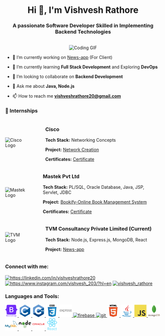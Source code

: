 <h1 align="center">Hi 👋, I'm Vishvesh Rathore </h1>
<h3 align="center">A passionate Software Developer Skilled in Implementing Backend Technologies</h3>
<br>

<div align="center">
  <img src="https://media.giphy.com/media/Rpl1sod1vCXK0L2SUN/giphy.gif?cid=ecf05e476mhrewfa2sfw2p10wwj1dt3n87glgeokkk2ovmdu&ep=v1_gifs_search&rid=giphy.gif&ct=g" alt="Coding GIF" width="400"/>
</div>

- 🔭 I’m currently working on [News-app](https://github.com/vishveshrathore20/Kahan-Sandesh-Backend.git) (For Client)

- 🌱 I’m currently learning **Full Stack Development** and Exploring **DevOps**

- 👯 I’m looking to collaborate on **Backend Development**

- 💬 Ask me about **Java, Node.js**

- 📫 How to reach me **vishveshrathore20@gmail.com**

### 🚀 Internships

<div class="internship">
  <div class="company" style="display: flex; align-items: center;">
    <img src="https://www.microwin.com/content/logos/cisco/logo_cisco_small.png" alt="Cisco Logo" width="80" style="margin-right: 50px;"/>
    <div class="details">
      <h3>Cisco</h3>
      <p><strong>Tech Stack:</strong> Networking Concepts</p>
      <p><strong>Project:</strong> <a href="#">Network Creation</a></p>
      <p><strong>Certificates:</strong> <a href="https://drive.google.com/file/d/1jIvCt7jQ5aiz6e1KsOvQ20jDzrJrfgtP/view?usp=drive_link" target="_blank">Certificate</a></p>
    </div>
  </div>
</div>

<div class="internship">
  <div class="company" style="display: flex; align-items: center;">
    <img src="https://tse2.mm.bing.net/th?id=OIP.DJLaLnw058FKd2O-qh7YIQAAAA&pid=Api&P=0&h=180" alt="Mastek Logo" width="80" style="margin-right: 50px;"/>
    <div class="details">
      <h3>Mastek Pvt Ltd</h3>
      <p><strong>Tech Stack:</strong> PL/SQL, Oracle Database, Java, JSP, Servlet, JDBC</p>
      <p><strong>Project:</strong> <a href="#">Bookify-Online Book Management System</a></p>
      <p><strong>Certificates:</strong> <a href="https://drive.google.com/file/d/1Rv_ngOMVuNN8QYYICgY4w1JThIHSLSPh/view?usp=drive_link" target="_blank">Certificate</a></p>
    </div>
  </div>
</div>

<div class="internship">
  <div class="company" style="display: flex; align-items: center;">
    <img src="https://media.licdn.com/dms/image/D4D0BAQEcAcu2TiWP7g/company-logo_200_200/0/1705483682314?e=2147483647&v=beta&t=GVDwkT7aAUZCRyYBkqxpobc_C-oHb9RIHNJrNNA-TIM" alt="TVM Logo" width="80" style="margin-right: 50px;"/>
    <div class="details">
      <h3>TVM Consultancy Private Limited (Current)</h3>
      <p><strong>Tech Stack:</strong> Node.js, Express.js, MongoDB, React</p>
      <p><strong>Project:</strong> <a href="https://github.com/vishveshrathore20/Kahan-Sandesh-Backend.git">News-app</a></p>
    </div>
  </div>
</div>

<h3 align="left">Connect with me:</h3>
<p align="left">
<a href="https://linkedin.com/in/vishveshrathore20" target="blank"><img align="center" src="https://raw.githubusercontent.com/rahuldkjain/github-profile-readme-generator/master/src/images/icons/Social/linked-in-alt.svg" alt="https://linkedin.com/in/vishveshrathore20" height="30" width="40" /></a>
<a href="https://www.instagram.com/vishvesh_203/?hl=en" target="blank"><img align="center" src="https://raw.githubusercontent.com/rahuldkjain/github-profile-readme-generator/master/src/images/icons/Social/instagram.svg" alt="https://www.instagram.com/vishvesh_203/?hl=en" height="30" width="40" /></a>
<a href="https://www.leetcode.com/vishvesh_rathore" target="blank"><img align="center" src="https://raw.githubusercontent.com/rahuldkjain/github-profile-readme-generator/master/src/images/icons/Social/leet-code.svg" alt="vishvesh_rathore" height="30" width="40" /></a>
</p>

<h3 align="left">Languages and Tools:</h3>
<p align="left">
  <a href="https://getbootstrap.com" target="_blank" rel="noreferrer">
    <img src="https://raw.githubusercontent.com/devicons/devicon/master/icons/bootstrap/bootstrap-plain-wordmark.svg" alt="bootstrap" width="40" height="40"/>
  </a>
  <a href="https://www.cprogramming.com/" target="_blank" rel="noreferrer">
    <img src="https://raw.githubusercontent.com/devicons/devicon/master/icons/c/c-original.svg" alt="c" width="40" height="40"/>
  </a>
  <a href="https://www.w3schools.com/cpp/" target="_blank" rel="noreferrer">
    <img src="https://raw.githubusercontent.com/devicons/devicon/master/icons/cplusplus/cplusplus-original.svg" alt="cplusplus" width="40" height="40"/>
  </a>
  <a href="https://www.w3schools.com/css/" target="_blank" rel="noreferrer">
    <img src="https://raw.githubusercontent.com/devicons/devicon/master/icons/css3/css3-original-wordmark.svg" alt="css3" width="40" height="40"/>
  </a>
  <a href="https://expressjs.com" target="_blank" rel="noreferrer">
    <img src="https://raw.githubusercontent.com/devicons/devicon/master/icons/express/express-original-wordmark.svg" alt="express" width="40" height="40"/>
  </a>
  <a href="https://firebase.google.com/" target="_blank" rel="noreferrer">
    <img src="https://www.vectorlogo.zone/logos/firebase/firebase-icon.svg" alt="firebase" width="40" height="40"/>
  </a>
  <a href="https://git-scm.com/" target="_blank" rel="noreferrer">
    <img src="https://www.vectorlogo.zone/logos/git-scm/git-scm-icon.svg" alt="git" width="40" height="40"/>
  </a>
  <a href="https://www.w3.org/html/" target="_blank" rel="noreferrer">
    <img src="https://raw.githubusercontent.com/devicons/devicon/master/icons/html5/html5-original-wordmark.svg" alt="html5" width="40" height="40"/>
  </a>
  <a href="https://www.java.com" target="_blank" rel="noreferrer">
    <img src="https://raw.githubusercontent.com/devicons/devicon/master/icons/java/java-original.svg" alt="java" width="40" height="40"/>
  </a>
  <a href="https://developer.mozilla.org/en-US/docs/Web/JavaScript" target="_blank" rel="noreferrer">
    <img src="https://raw.githubusercontent.com/devicons/devicon/master/icons/javascript/javascript-original.svg" alt="javascript" width="40" height="40"/>
  </a>
  <a href="https://www.mongodb.com/" target="_blank" rel="noreferrer">
    <img src="https://raw.githubusercontent.com/devicons/devicon/master/icons/mongodb/mongodb-original-wordmark.svg" alt="mongodb" width="40" height="40"/>
  </a>
  <a href="https://www.mysql.com/" target="_blank" rel="noreferrer">
    <img src="https://raw.githubusercontent.com/devicons/devicon/master/icons/mysql/mysql-original-wordmark.svg" alt="mysql" width="40" height="40"/>
  </a>
  <a href="https://nodejs.org" target="_blank" rel="noreferrer">
    <img src="https://raw.githubusercontent.com/devicons/devicon/master/icons/nodejs/nodejs-original-wordmark.svg" alt="nodejs" width="40" height="40"/>
  </a>
  <a href="https://www.oracle.com/" target="_blank" rel="noreferrer">
    <img src="https://raw.githubusercontent.com/devicons/devicon/master/icons/oracle/oracle-original.svg" alt="oracle" width="40" height="40"/>
  </a>
  <a href="https://reactjs.org/" target="_blank" rel="noreferrer">
    <img src="https://raw.githubusercontent.com/devicons/devicon/master/icons/react/react-original-wordmark.svg" alt="react" width="40" height="40"/>
  </a>
</p>
